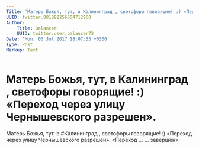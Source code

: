```yaml
---
Title: 'Матерь Божья, тут, в Калининград , светофоры говорящие! :) «Переход через улицу Чернышевского разрешен».'
UUID: twitter.881892256604712960
Author:
    Title: Balancer
    UUID: twitter.user.balancer73
Date: 'Mon, 03 Jul 2017 18:07:53 +0300'
Type: Post
Markup: Text
---
```


# Матерь Божья, тут, в Калининград , светофоры говорящие! :) «Переход через улицу Чернышевского разрешен».

Матерь Божья, тут, в #Калининград , светофоры говорящие! :)
«Переход через улицу Чернышевского разрешен». «Переход ...
... завершен»